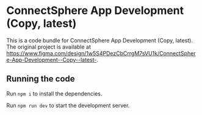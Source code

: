 
  # ConnectSphere App Development (Copy, latest)

  This is a code bundle for ConnectSphere App Development (Copy, latest). The original project is available at https://www.figma.com/design/1w5S4PDezCbCrrgM7sVU1k/ConnectSphere-App-Development--Copy--latest-.

  ## Running the code

  Run `npm i` to install the dependencies.

  Run `npm run dev` to start the development server.
  